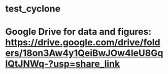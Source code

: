 # test_cyclone
# Google Drive for data and figures: https://drive.google.com/drive/folders/18on3Aw4y1QeiBwJOw4leU8GqlQtJNWq-?usp=share_link
